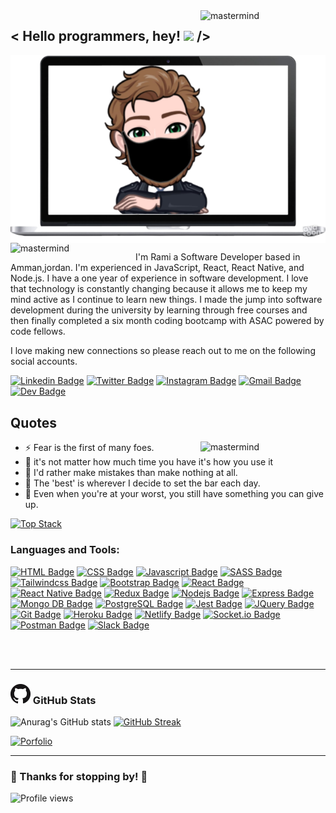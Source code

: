 <img align="right" alt="mastermind" width="200px" src="https://c.tenor.com/rR90LoR-KUIAAAAj/codemodeon-code.gif" />

## < Hello programmers, hey! <img src="https://raw.githubusercontent.com/MartinHeinz/MartinHeinz/master/wave.gif" width="25px"> />
<img align="center" alt="mastermind" width="800px" src="./assets/fdaec3a3-2ca5-455b-8865-993d4743105a.png" />

<!-- <img align="right" alt="mastermind" width="200px" src="https://c.tenor.com/7E7BUWA1KxwAAAAj/gobo-webee.gif" />
<img align="left" alt="mastermind" width="200px" src="https://c.tenor.com/_DOBjnGspYAAAAAM/code-coding.gif" /> -->
<br/>

<img align="left" alt="mastermind" width="200px" src="https://avatars.githubusercontent.com/u/3904529?s=280&v=4" />

I'm Rami a Software Developer based in Amman,jordan. I'm experienced in JavaScript, React, React Native, and Node.js. I have a one year of experience in software development. I love that technology is constantly changing because it allows me to keep my mind active as I continue to learn new things. I made the jump into software development during the university by learning through free courses and then finally completed a six month coding bootcamp with ASAC powered by code fellows.

I love making new connections so please reach out to me on the following social accounts.

[![Linkedin Badge](https://img.shields.io/badge/-LinkedIn-0e76a8?style=flat-square&logo=Linkedin&logoColor=white)](https://www.linkedin.com/in/rami-zaitoun-7a127198/)
[![Twitter Badge](https://img.shields.io/badge/-Twitter-00acee?style=flat-square&logo=Twitter&logoColor=white)](https://twitter.com/MastRmin)
[![Instagram Badge](https://img.shields.io/badge/-Instagram-e4405f?style=flat-square&logo=Instagram&logoColor=white)](https://www.instagram.com/ramizaitoun/)
[![Gmail Badge](https://img.shields.io/badge/Gmail-D14836?style=flatt-square&logo=gmail&logoColor=white)](mailto:ramikhzaitoun@gmail.com)
[![Dev Badge](https://img.shields.io/badge/-Dev-000000?style=flat-square&logo=Dev.to&logoColor=white)](https://dev.to/mastermind6666)





## Quotes 
 <img align="right" alt="mastermind" width="200px"  src="https://c.tenor.com/NCRHhqkXrJYAAAAj/programmers-go-internet.gif" />
 
- ⚡ Fear is the first of many foes.
- 🔭 it's not matter how much time you have it's how you use it
- 🌱 I'd rather make mistakes than make nothing at all.
- 👯 The 'best' is wherever I decide to set the bar each day.
- 🥅 Even when you're at your worst, you still have something you can give up.

 


[![Top Stack](https://widget.realdeveloper.pro/api/top?stack=JavaScript,React,Node.js)](https://github.com/MasteRminD6666)


### Languages and Tools:
[![HTML Badge](https://img.shields.io/badge/-HTML-E74C3C?style=for-the-badge&labelColor=black&logo=html5&logoColor=E74C3C)](https://www.w3schools.com/html/)
[![CSS Badge](https://img.shields.io/badge/-CSS-1093ef?style=for-the-badge&labelColor=black&logo=css3&logoColor=1093ef)](https://www.w3schools.com/css/) 
[![Javascript Badge](https://img.shields.io/badge/-Javascript-F0DB4F?style=for-the-badge&labelColor=black&logo=javascript&logoColor=F0DB4F)](https://www.w3schools.com/js/DEFAULT.asp) 
[![SASS Badge](https://img.shields.io/badge/-SASS-B4648F?style=for-the-badge&labelColor=black&logo=sass&logoColor=B4648F)](https://sass-lang.com/) 
[![Tailwindcss Badge](https://img.shields.io/badge/-tailwindcss-61DAFB?style=for-the-badge&labelColor=black&logo=tailwindcss&logoColor=2471A3)](https://tailwindcss.com) 
[![Bootstrap Badge](https://img.shields.io/badge/-Bootstrap-563D7C?style=for-the-badge&labelColor=black&logo=bootstrap&logoColor=563D7C)](https://material-ui.com/) 
[![React Badge](https://img.shields.io/badge/-React-61DBFB?style=for-the-badge&labelColor=black&logo=react&logoColor=61DBFB)](https://reactjs.org/)
[![React Native Badge](https://img.shields.io/badge/-React--Native-007acc?style=for-the-badge&labelColor=black&logo=react&logoColor=007acc)](https://reactnative.dev/)
[![Redux Badge](https://img.shields.io/badge/-Redux-eb14b4?style=for-the-badge&labelColor=black&logo=redux&logoColor=eb14b4)](https://reactjs.org/) 
[![Nodejs Badge](https://img.shields.io/badge/-Nodejs-3C873A?style=for-the-badge&labelColor=black&logo=node.js&logoColor=3C873A)](https://nodejs.org/en/) 
[![Express Badge](https://img.shields.io/badge/-Express-d3da05?style=for-the-badge&labelColor=black&logo=express&logoColor=d3da05)](https://expressjs.com/) 
[![Mongo DB Badge](https://img.shields.io/badge/-MongoDB-4EA94B?style=for-the-badge&labelColor=black&logo=mongodb&logoColor=4EA94B)](https://www.mongodb.com/)
[![PostgreSQL Badge](https://img.shields.io/badge/-PostgreSQL-2F5F85?style=for-the-badge&labelColor=black&logo=postgresql&logoColor=2F5F85)](https://www.postgresql.org/)
[![Jest Badge](https://img.shields.io/badge/-Jest-C21325?style=for-the-badge&labelColor=black&logo=jest&logoColor=C21325)](https://jestjs.io/) 
[![JQuery Badge](https://img.shields.io/badge/-JQuery-71A9D0?style=for-the-badge&labelColor=black&logo=jquery&logoColor=71A9D0)](https://jquery.com/)
[![Git Badge](https://img.shields.io/badge/-Git-F94E28?style=for-the-badge&labelColor=black&logo=git&logoColor=F94E28)](https://git-scm.com/) 
[![Heroku Badge](https://img.shields.io/badge/-Heroku-644987?style=for-the-badge&labelColor=black&logo=Heroku&logoColor=644987)](https://id.heroku.com/)
[![Netlify Badge](https://img.shields.io/badge/-Netlify-41A6BD?style=for-the-badge&labelColor=black&logo=Netlify&logoColor=41A6BD)](https://id.heroku.com/) 
[![Socket.io Badge](https://img.shields.io/badge/-Socket.io-ffffff?style=for-the-badge&labelColor=black&logo=Socket.io&logoColor=ffffff)](https://id.heroku.com/) 
[![Postman Badge](https://img.shields.io/badge/-Postman-FF6C37?style=for-the-badge&labelColor=black&logo=postman&logoColor=FF6C37)](https://id.heroku.com/) 
[![Slack Badge](https://img.shields.io/badge/-Slack-4A154B?style=for-the-badge&labelColor=black&logo=slack&logoColor=white)](https://id.heroku.com/)<br/>


<br />
<br />

---

### ![GitHub Img](./assets/GitHub-Mark-32px.png) GitHub Stats

![Anurag's GitHub stats](https://github-readme-stats.vercel.app/api?username=MasteRminD6666&show_icons=true&theme=radical)
[![GitHub Streak](https://github-readme-streak-stats.herokuapp.com?user=arpatterson31&theme=tokyonight&hide_border=true)](https://git.io/streak-stats)


[![Porfolio](https://static.wixstatic.com/media/6cef79_2ed14995a4104c3ab61566bce9992255~mv2.gif)](https://ramizaitoun-portfolio.netlify.app)

---

### 💖 Thanks for stopping by! 💖

![Profile views](https://gpvc.arturio.dev/MasteRminD6666)




<!-- <details>
  <summary>:zap: Recent GitHub Activity</summary>
   -->
<!-- START_SECTION:activity-->
<!-- 1. ❌ Closed PR [#11](https://github.com/Coders-911/Fitness-Guide/pull/36) in [Coders-911/Fitness-Guide](https://github.com/Coders-911/Fitness-Guide) -->
<!-- 2. 🎉 Merged PR [#10](https://github.com/Coders-911/Fitness-Guide/pull/42) in [Coders-911/Fitness-Guide](https://github.com/Coders-911/Fitness-Guide) -->
<!--END_SECTION:activity -->

<!-- </details> -->





</p>



[website]: https://mastermind6666.github.io/Rami_Zaitoun/
[twitter]: https://twitter.com/MastRmin
[instagram]: https://www.instagram.com/ramizaitoun/
[linkedin]: https://www.linkedin.com/in/rami-zaitoun-7a127198/
[webdevplaylist]: Google
[Vscode]: https://code.visualstudio.com
[Html]: https://en.wikipedia.org/wiki/HTML
[Css]: https://en.wikipedia.org/wiki/CSS
[Sass]: https://en.wikipedia.org/wiki/SASS
[Sql]: https://en.wikipedia.org/wiki/SQL
[Javascript]: https://www.javascript.com
[React]: https://reactjs.org
[jsplaylist]: https://www.youtube.com/playlist?list=PLkwxH9e_vrALRJKu7wfXby3MKeflhTu6B
[cssplaylist]: https://www.youtube.com/playlist?list=PLkwxH9e_vrALSdvZuEh6gqQdmDoDIoqz4
[reactplaylist]: https://www.youtube.com/playlist?list=PLkwxH9e_vrAK4TdffpxKY3QGyHCpxFcQ0
[Node]: https://nodejs.org/en/
[mysql]: https://www.mysql.com
[Python]: https://www.python.org
[Mongo]: https://www.mongodb.com
[Django]: https://www.djangoproject.com
[Git]: https://git-scm.com
[GitHub]: https://git-scm.com
[terminal]: https://www.microsoft.com/en-us/p/windows-terminal/9n0dx20hk701?activetab=pivot:overviewtab
